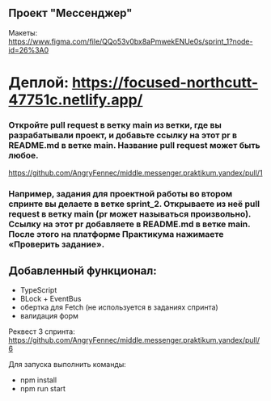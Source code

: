 ## Проект "Мессенджер"

Макеты: https://www.figma.com/file/QQo53v0bx8aPmwekENUe0s/sprint_1?node-id=26%3A0

Деплой: https://focused-northcutt-47751c.netlify.app/
=======
### Откройте pull request в ветку main из ветки, где вы разрабатывали проект, и добавьте ссылку на этот pr в README.md в ветке main. Название pull request может быть любое.
https://github.com/AngryFennec/middle.messenger.praktikum.yandex/pull/1
### Например, задания для проектной работы во втором спринте вы делаете в ветке sprint_2. Открываете из неё pull request в ветку main (pr может называться произвольно). Ссылку на этот pr добавляете в README.md в ветке main. После этого на платформе Практикума нажимаете «Проверить задание».

## Добавленный функционал:
* TypeScript
* BLock + EventBus
* обертка для Fetch (не используется в заданиях спринта)
* валидация форм

Реквест 3 спринта: https://github.com/AngryFennec/middle.messenger.praktikum.yandex/pull/6

Для запуска выполнить команды:
* npm install
* npm run start


